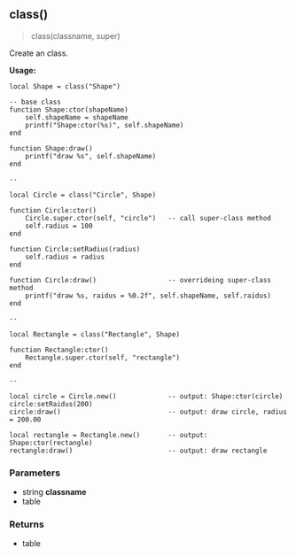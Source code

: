 
## class()

> class(classname, super)

Create an class.

**Usage:**

    local Shape = class("Shape")

    -- base class
    function Shape:ctor(shapeName)
        self.shapeName = shapeName
        printf("Shape:ctor(%s)", self.shapeName)
    end

    function Shape:draw()
        printf("draw %s", self.shapeName)
    end

    --

    local Circle = class("Circle", Shape)

    function Circle:ctor()
        Circle.super.ctor(self, "circle")   -- call super-class method
        self.radius = 100
    end

    function Circle:setRadius(radius)
        self.radius = radius
    end

    function Circle:draw()                  -- overrideing super-class method
        printf("draw %s, raidus = %0.2f", self.shapeName, self.raidus)
    end

    --

    local Rectangle = class("Rectangle", Shape)

    function Rectangle:ctor()
        Rectangle.super.ctor(self, "rectangle")
    end

    --

    local circle = Circle.new()             -- output: Shape:ctor(circle)
    circle:setRaidus(200)
    circle:draw()                           -- output: draw circle, radius = 200.00

    local rectangle = Rectangle.new()       -- output: Shape:ctor(rectangle)
    rectangle:draw()                        -- output: draw rectangle



### Parameters

-   string **classname**
-   table

### Returns

-   table

